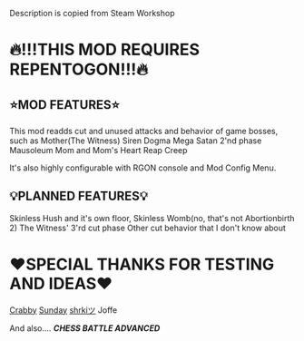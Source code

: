 Description is copied from Steam Workshop

# 🔥!!!THIS MOD REQUIRES REPENTOGON!!!🔥

## ⭐MOD FEATURES⭐
This mod readds cut and unused attacks and behavior of game bosses, such as
Mother(The Witness)
Siren
Dogma
Mega Satan 2'nd phase
Mausoleum Mom and Mom's Heart
Reap Creep

It's also highly configurable with RGON console and Mod Config Menu.

## 💡PLANNED FEATURES💡
Skinless Hush and it's own floor, Skinless Womb(no, that's not Abortionbirth 2)
The Witness' 3'rd cut phase
Other cut behavior that I don't know about

# ❤️SPECIAL THANKS FOR TESTING AND IDEAS❤️
[Crabby](https://steamcommunity.com/profiles/76561198284851500/)
[Sunday](https://steamcommunity.com/profiles/76561198990841712/)
[shrkiツ](https://steamcommunity.com/id/SharkyTheShark19/)
Joffe

And also.... ***CHESS BATTLE ADVANCED***

